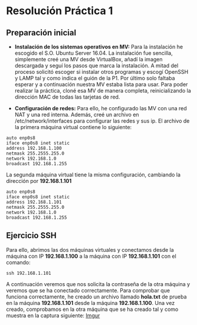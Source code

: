 # Resolución Práctica 1

## Preparación inicial

* **Instalación de los sistemas operativos en MV:** Para la instalación he escogido el S.O. Ubuntu Server 16.04. La instalación fue sencilla, simplemente creé una MV desde VirtualBox, añadí la imagen descargada y seguí los pasos que marca la instalación. A mitad del proceso solicitó escoger si instalar otros programas y escogí OpenSSH y LAMP tal y como indica el guión de la P1. Por último solo faltaba esperar y a continuación nuestra MV estaba lista para usar. Para poder realizar la práctica, cloné esa MV de manera completa, reinicializando la dirección MAC de todas las tarjetas de red.

* **Configuración de redes:** Para ello, he configurado las MV con una red NAT y una red interna. Además, creé un archivo en /etc/network/interfaces para configurar las redes y sus ip. El archivo de la primera máquina virtual contiene lo siguiente:

```shell
auto enp0s8
iface enp0s8 inet static
address 192.168.1.100
netmask 255.2555.255.0
network 192.168.1.0
broadcast 192.168.1.255

```
La segunda máquina virtual tiene la misma configuración, cambiando la dirección por **192.168.1.101**
```shell
auto enp0s8
iface enp0s8 inet static
address 192.168.1.101
netmask 255.2555.255.0
network 192.168.1.0
broadcast 192.168.1.255

```

## Ejercicio SSH

Para ello, abrimos las dos máquinas virtuales y conectamos desde la máquina con IP **192.168.1.100** a la máquina con IP **192.168.1.101** con el comando:
```shell
ssh 192.168.1.101

```
A continuación veremos que nos solicita la contraseña de la otra máquina y veremos que se ha conectado correctamente. Para comprobar que funciona correctamente, he creado un archivo llamado **hola.txt** de prueba en la máquina **192.168.1.101** desde la máquina **192.168.1.100**. Una vez creado, comprobamos en la otra máquina que se ha creado tal y como muestra en la captura siguiente:
[Imgur](https://i.imgur.com/PuBSMXC.jpg)
